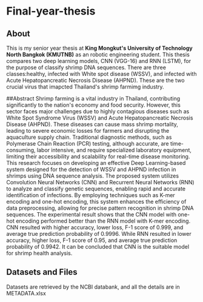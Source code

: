# Final-year-thesis

## About
This is my senior year thesis at **King Mongkut's University of Technology North Bangkok (KMUTNB)** as an robotic engineering student. This thesis compares two deep learning models, CNN (VGG-16) and RNN (LSTM), for the purpose of classify shrimp DNA sequences.
There are three classes:healthy, infected with White spot disease (WSSV), and infected with Acute Hepatopancreatic Necrosis Disease (AHPND). These are the two crucial virus that imapcted Thailand's shrimp farmimg industry.


##Abstract 
Shrimp farming is a vital industry in Thailand, contributing significantly to the nation's 
economy and food security. However, this sector faces major challenges due to highly contagious 
diseases such as White Spot Syndrome Virus (WSSV) and Acute Hepatopancreatic Necrosis 
Disease (AHPND). These diseases can cause mass shrimp mortality, leading to severe economic 
losses for farmers and disrupting the aquaculture supply chain. Traditional diagnostic methods, 
such as Polymerase Chain Reaction (PCR) testing, although accurate, are time-consuming, labor
intensive, and require specialized laboratory equipment, limiting their accessibility and 
scalability for real-time disease monitoring. This research focuses on developing an effective 
Deep Learning-based system designed for the detection of WSSV and AHPND infection in 
shrimps using DNA sequence analysis. The proposed system utilizes Convolution Neural 
Networks (CNN) and Recurrent Neural Networks (RNN) to analyze and classify genetic 
sequences, enabling rapid and accurate identification of infections. By employing techniques 
such as K-mer encoding and one-hot encoding, this system enhances the efficiency of data 
preprocessing, allowing for precise pattern recognition in shrimp DNA sequences. The 
experimental result shows that the CNN model with one-hot encoding performed better than the 
RNN model with K-mer encoding. CNN resulted with higher accuracy, lower loss, F-1 score of 
0.999, and average true prediction probability of 0.9996. While RNN resulted in lower accuracy, 
higher loss, F-1 score of 0.95, and average true prediction probability of 0.9942. It can be 
concluded that CNN is the suitable model for shrimp health analysis.

## Datasets and Files
Datasets are retrieved by the NCBI databank, and all the details are in METADATA.xlsx

